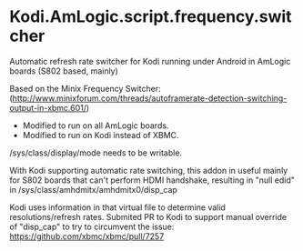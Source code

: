 # Kodi.AmLogic.script.frequency.switcher
Automatic refresh rate switcher for Kodi running under Android in AmLogic boards (S802 based, mainly)

Based on the Minix Frequency Switcher:
(http://www.minixforum.com/threads/autoframerate-detection-switching-output-in-xbmc.601/)

- Modified to run on all AmLogic boards.
- Modified to run on Kodi instead of XBMC.

/sys/class/display/mode needs to be writable.

With Kodi supporting automatic rate switching, this addon in useful mainly for S802 boards that can't perform HDMI handshake,
resulting in "null edid" in /sys/class/amhdmitx/amhdmitx0/disp_cap

Kodi uses information in that virtual file to determine valid resolutions/refresh rates.
Submited PR to Kodi to support manual override of "disp_cap" to try to circumvent the issue: https://github.com/xbmc/xbmc/pull/7257
